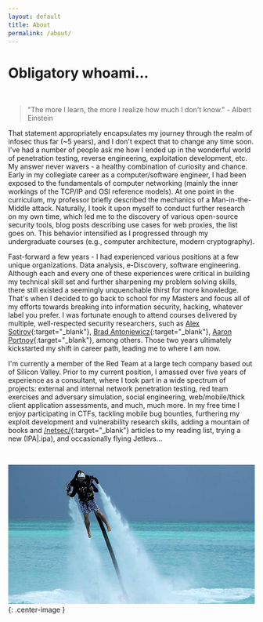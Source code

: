 ```yaml
---
layout: default
title: About
permalink: /about/
---
```


# [](#header-1)Obligatory whoami...

<br>

> "The more I learn, the more I realize how much I don't know." - Albert Einstein

That statement appropriately encapsulates my journey through the realm of infosec thus far (~5 years), and I don't expect that to change any time soon. I've had a number of people ask me how I ended up in the wonderful world of penetration testing, reverse engineering, exploitation development, etc. My answer never wavers - a healthy combination of curiosity and chance. Early in my collegiate career as a computer/software engineer, I had been exposed to the fundamentals of computer networking (mainly the inner workings of the TCP/IP and OSI reference models). At one point in the curriculum, my professor briefly described the mechanics of a Man-in-the-Middle attack. Naturally, I took it upon myself to conduct further research on my own time, which led me to the discovery of various open-source security tools, blog posts describing use cases for web proxies, the list goes on. This behavior intensified as I progressed through my undergraduate courses (e.g., computer architecture, modern cryptography).

Fast-forward a few years - I had experienced various positions at a few unique organizations. Data analysis, e-Discovery, software engineering. Although each and every one of these experiences were critical in building my technical skill set and further sharpening my problem solving skills, there still existed a seemingly unquenchable thirst for more knowledge. That's when I decided to go back to school for my Masters and focus all of my efforts towards breaking into information security, hacking, whatever label you prefer. I was fortunate enough to attend courses delivered by multiple, well-respected security researchers, such as [Alex Sotirov](https://twitter.com/alexsotirov){:target="_blank"}, [Brad Antoniewicz](https://twitter.com/brad_anton){:target="_blank"}, [Aaron Portnoy](https://twitter.com/aaronportnoy){:target="_blank"}, among others. Those two years ultimately kickstarted my shift in career path, leading me to where I am now.

I'm currently a member of the Red Team at a large tech company based out of Silicon Valley. Prior to my current position, I amassed over five years of experience as a consultant, where I took part in a wide spectrum of projects: external and internal network penetration testing, red team exercises and adversary simulation, social engineering, web/mobile/thick client application assessments, and much, much more. In my free time I enjoy participating in CTFs, tackling mobile bug bounties, furthering my exploit development and vulnerability research skills, adding a mountain of books and [/netsec/](https://www.reddit.com/r/netsec){:target="_blank"} articles to my reading list, trying a new \(IPA\|.ipa\), and occasionally flying Jetlevs...  

<br>

![me](/assets/images/me.jpg){: .center-image }

<br>